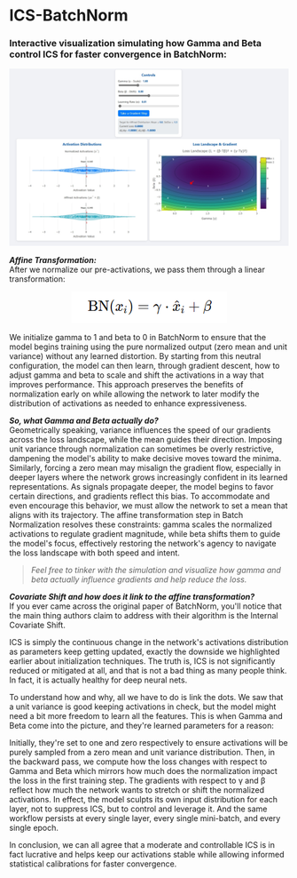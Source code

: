 # ICS-BatchNorm
### **Interactive visualization simulating how Gamma and Beta control ICS for faster convergence in BatchNorm:**

<div align="center">

![Interactive Simulation](./Intercative%20simulation.jpeg)

</div>

</div>


**_Affine Transformation:_**  
After we normalize our pre-activations, we pass them through a linear transformation:

<div align="center">

![Affine Transformation Formula](./affine%20tranform.png)

</div>



  
We initialize gamma to 1 and beta to 0 in BatchNorm to ensure that the model begins training using the pure normalized output (zero mean and unit variance) without any learned distortion. By starting from this neutral configuration, the model can then learn, through gradient descent, how to adjust gamma and beta to scale and shift the activations in a way that improves performance. This approach preserves the benefits of normalization early on while allowing the network to later modify the distribution of activations as needed to enhance expressiveness.

**_So, what Gamma and Beta actually do?_**  
Geometrically speaking, variance influences the speed of our gradients across the loss landscape, while the mean guides their direction. Imposing unit variance through normalization can sometimes be overly restrictive, dampening the model's ability to make decisive moves toward the minima. Similarly, forcing a zero mean may misalign the gradient flow, especially in deeper layers where the network grows increasingly confident in its learned representations. As signals propagate deeper, the model begins to favor certain directions, and gradients reflect this bias. To accommodate and even encourage this behavior, we must allow the network to set a mean that aligns with its trajectory. The affine transformation step in Batch Normalization resolves these constraints: gamma scales the normalized activations to regulate gradient magnitude, while beta shifts them to guide the model's focus, effectively restoring the network's agency to navigate the loss landscape with both speed and intent.
> *Feel free to tinker with the simulation and visualize how gamma and beta actually influence gradients and help reduce the loss.*


**_Covariate Shift and how does it link to the affine transformation?_**  
If you ever came across the original paper of BatchNorm, you'll notice that the main thing authors claim to address with their algorithm is the Internal Covariate Shift.  

ICS is simply the continuous change in the network's activations distribution as parameters keep getting updated, exactly the downside we highlighted earlier about initialization techniques. The truth is, ICS is not significantly reduced or mitigated at all, and that is not a bad thing as many people think. In fact, it is actually healthy for deep neural nets.  

To understand how and why, all we have to do is link the dots. We saw that a unit variance is good keeping activations in check, but the model might need a bit more freedom to learn all the features. This is when Gamma and Beta come into the picture, and they're learned parameters for a reason:  

Initially, they're set to one and zero respectively to ensure activations will be purely sampled from a zero mean and unit variance distribution. Then, in the backward pass, we compute how the loss changes with respect to Gamma and Beta which mirrors how much does the normalization impact the loss in the first training step. The gradients with respect to γ and β reflect how much the network wants to stretch or shift the normalized activations. In effect, the model sculpts its own input distribution for each layer, not to suppress ICS, but to control and leverage it. And the same workflow persists at every single layer, every single mini-batch, and every single epoch.  

In conclusion, we can all agree that a moderate and controllable ICS is in fact lucrative and helps keep our activations stable while allowing informed statistical calibrations for faster convergence.
